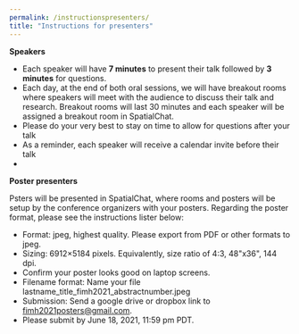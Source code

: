 ```yaml
---
permalink: /instructionspresenters/
title: "Instructions for presenters"
---
```


**Speakers**

* Each speaker will have **7 minutes** to present their talk followed by **3 minutes** for questions. 
* Each day, at the end of both oral sessions, we will have breakout rooms where speakers will meet with the audience to discuss their talk and research. Breakout rooms will last 30 minutes and each speaker will be assigned a breakout room in SpatialChat.
* Please do your very best to stay on time to allow for questions after your talk
* As a reminder, each speaker will receive a calendar invite before their talk
* 

**Poster presenters**

Psters will be presented in SpatialChat, where rooms and posters will be setup by the conference organizers with your posters.
Regarding the poster format, please see the instructions lister below:
* Format: jpeg, highest quality. Please export from PDF or other formats to jpeg.
* Sizing: 6912×5184 pixels. Equivalently, size ratio of 4:3, 48"x36", 144 dpi.
* Confirm your poster looks good on laptop screens.
* Filename format: Name your file lastname_title_fimh2021_abstractnumber.jpeg
* Submission: Send a google drive or dropbox link to fimh2021posters@gmail.com.
* Please submit by June 18, 2021, 11:59 pm PDT.
